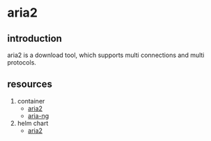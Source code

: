 # aria2

## introduction

aria2 is a download tool, which supports multi connections and multi protocols.

## resources

1. container
    * [aria2](container/aria2/)
    * [aria-ng](container/aria-ng/)
2. helm chart
    * [aria2](chart/)
